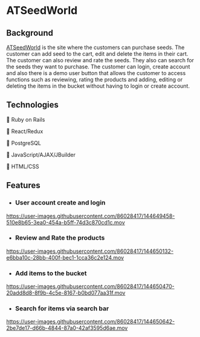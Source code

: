 # ATSeedWorld

## Background
[ATSeedWorld](https://atseedworld.herokuapp.com/#/) is the site where the customers can purchase seeds. The customer can add seed to the cart, edit and delete the items in their cart. The customer can also review and rate the seeds. They also can search for the seeds they want to purchase. The customer can login, create account and also there is a demo user button that allows the customer to access functions such as reviewing, rating the products and adding, editing or deleting the items in the bucket without having to login or create account. 

## Technologies

🥬 Ruby on Rails

🥬 React/Redux

🥬 PostgreSQL

🥬 JavaScript/AJAX/JBuilder

🥬 HTML/CSS

## Features

* ### User account create and login

https://user-images.githubusercontent.com/86028417/144649458-510e8b65-3ea0-454a-b5ff-74d3c870cd1c.mov

* ### Review and Rate the products

https://user-images.githubusercontent.com/86028417/144650132-e6bba10c-28bb-400f-bec1-1cca36c2e124.mov

* ### Add items to the bucket

https://user-images.githubusercontent.com/86028417/144650470-20add8d8-8f9b-4c5e-8167-b0bd077aa31f.mov

* ### Search for items via search bar



https://user-images.githubusercontent.com/86028417/144650642-2be7de17-d66b-4844-87a0-42af3595d6ae.mov





